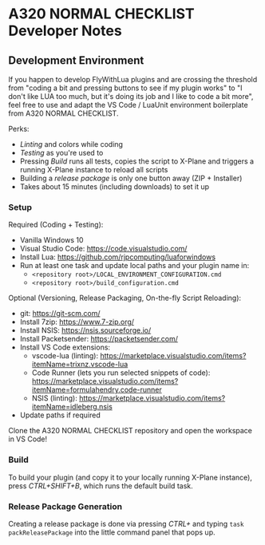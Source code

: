 # A320 NORMAL CHECKLIST Developer Notes

## Development Environment
If you happen to develop FlyWithLua plugins and are crossing the threshold from "coding a bit and pressing buttons to see if my plugin works" to "I don't like LUA too much, but it's doing its job and I like to code a bit more", feel free to use and adapt the VS Code / LuaUnit environment boilerplate from A320 NORMAL CHECKLIST.

Perks:
* *Linting* and colors while coding
* *Testing* as you're used to
* Pressing *Build* runs all tests, copies the script to X-Plane and triggers a running X-Plane instance to reload all scripts
* Building a *release package* is only one button away (ZIP + Installer)
* Takes about 15 minutes (including downloads) to set it up

### Setup
Required (Coding + Testing):
* Vanilla Windows 10
* Visual Studio Code: https://code.visualstudio.com/
* Install Lua: https://github.com/rjpcomputing/luaforwindows
* Run at least one task and update local paths and your plugin name in:
  * `<repository root>/LOCAL_ENVIRONMENT_CONFIGURATION.cmd`
  * `<repository root>/build_configuration.cmd`

Optional (Versioning, Release Packaging, On-the-fly Script Reloading):
* git: https://git-scm.com/
* Install 7zip: https://www.7-zip.org/
* Install NSIS: https://nsis.sourceforge.io/
* Install Packetsender: https://packetsender.com/
* Install VS Code extensions:
  * vscode-lua (linting): https://marketplace.visualstudio.com/items?itemName=trixnz.vscode-lua
  * Code Runner (lets you run selected snippets of code): https://marketplace.visualstudio.com/items?itemName=formulahendry.code-runner
  * NSIS (linting): https://marketplace.visualstudio.com/items?itemName=idleberg.nsis
* Update paths if required

Clone the A320 NORMAL CHECKLIST repository and open the workspace in VS Code!

### Build
To build your plugin (and copy it to your locally running X-Plane instance), press *CTRL+SHIFT+B*, which runs the default build task.

### Release Package Generation
Creating a release package is done via pressing *CTRL+* and typing `task packReleasePackage` into the little command panel that pops up.
